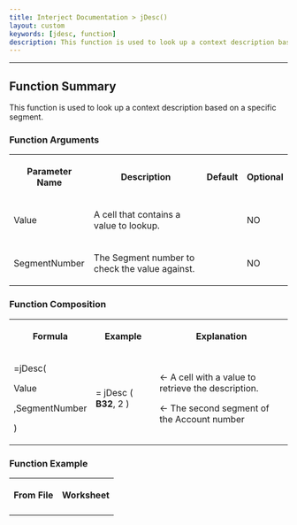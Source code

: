 ```yaml
---
title: Interject Documentation > jDesc()
layout: custom
keywords: [jdesc, function]
description: This function is used to look up a context description based on a specific segment. 
---
```

* * *

##  Function Summary 

This function is used to look up a context description based on a specific segment. 

###  Function Arguments   
  
<table>  
<tr>  
<th>

Parameter Name 
</th>  
<th>

Description 
</th>  
<th>

Default 
</th>  
<th>

Optional 
</th> </tr>  
<tr>  
<td>



Value 


</td>  
<td>



A cell that contains a value to lookup. 


</td>  
<td>


</td>  
<td>



NO 


</td> </tr>  
<tr>  
<td>

SegmentNumber 
</td>  
<td>

The Segment number to check the value against. 
</td>  
<td>


</td>  
<td>

NO 
</td> </tr> </table>

###  Function Composition   
  
<table>  
<tr>  
<th>

Formula 
</th>  
<th>

Example 
</th>  
<th>

Explanation 
</th> </tr>  
<tr>  
<td>



=jDesc( 

Value 

,SegmentNumber 

) 


</td>  
<td>
= jDesc ( <b>B32</b>, 2 ) 
</td>  
<td>

← A cell with a value to retrieve the description. 

← The second segment of the Account number 


</td> </tr> </table>

###  Function Example   
  
<table>  
<tr>  
<th>

From File 
</th>  
<th>

Worksheet 
</th> </tr>  
<tr>  
<td>


</td>  
<td>


</td> </tr> </table>
